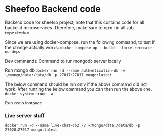 # Sheefoo Backend code
Backend code for sheefoo project, note that this contains code for all backend microservices. Therefore, make sure to npm i in all sub repositories. 

Since we are using docker-compose, run the following command, to test if the change actually works: `docker-compose up --build --force-recreate --no-deps  `

Dev commands:
Command to run mongodb server locally

Run mongo db
`docker run -d --name authentication-db -v ~/mongo/data:/data/db -p 27017:27017 mongo:latest`

The below command should be run only if the above command did not work. After running the below command you can then run the above one. 
`docker system prune -a`

Run redis instance

### Live server stuff
`docker run -d --name live-chat-db2 -v ~/mongo/data:/data/db -p 27020:27017 mongo:latest`